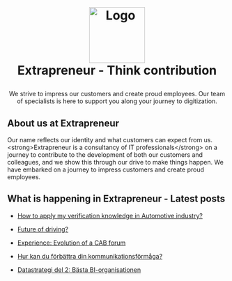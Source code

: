 <br />
<h1>
<p align="center">
  <img src="/images/extrapreneur-logo.png" alt="Logo" width="128" height="128">
  <br>Extrapreneur - Think contribution
</h1>
  <p align="center">
   We strive to impress our customers and create proud employees. Our team of specialists is here to support you along your journey to digitization.
  </p>
</p>

## About us at Extrapreneur

<!--about start-->

Our name reflects our identity and what customers can expect from us. \<strong>Extrapreneur is a consultancy of IT professionals\</strong> on a journey to contribute to the development of both our customers and colleagues, and we show this through our drive to make things happen. We have embarked on a journey to impress customers and create proud employees.

<!--about end-->

## What is happening in Extrapreneur - Latest posts

<!-- blog start -->

* [How to apply my verification knowledge in Automotive industry?](https://www.extrapreneur.se/blog/how-to-apply-my-verification-knowledge-in-automotive-industry)<br/>

* [Future of driving?](https://www.extrapreneur.se/blog/future-of-driving)<br/>

* [Experience: Evolution of a CAB forum](https://www.extrapreneur.se/blog/experience-evolution-of-a-cab-forum)<br/>

* [Hur kan du förbättra din kommunikationsförmåga?](https://www.extrapreneur.se/blog/hur-kan-du-frbttra-din-kommunikationsfrmga)<br/>

* [Datastrategi del 2: Bästa BI-organisationen](https://www.extrapreneur.se/blog/datastrategi-del-2-bsta-bi-organisationen)<br/>

<!-- blog end -->
